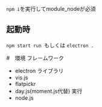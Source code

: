    ``` npm i ```を実行してmodule_nodeが必須
## 起動時
``npm start run ``もしくは ``electron .``

#　環境
フレームワーク
- electron
ライブラリ
- vis.js
- flatpickr
- day.js(moment.js代替)
実行
- node.js